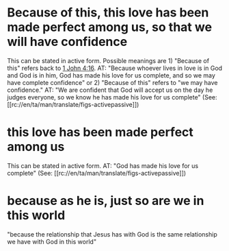 # Because of this, this love has been made perfect among us, so that we will have confidence

This can be stated in active form. Possible meanings are 1) "Because of this" refers back to [1 John 4:16](./15.md). AT: "Because whoever lives in love is in God and God is in him, God has made his love for us complete, and so we may have complete confidence" or 2) "Because of this" refers to "we may have confidence." AT: "We are confident that God will accept us on the day he judges everyone, so we know he has made his love for us complete" (See: [[rc://en/ta/man/translate/figs-activepassive]])

# this love has been made perfect among us

This can be stated in active form. AT: "God has made his love for us complete" (See: [[rc://en/ta/man/translate/figs-activepassive]])

# because as he is, just so are we in this world

"because the relationship that Jesus has with God is the same relationship we have with God in this world"

